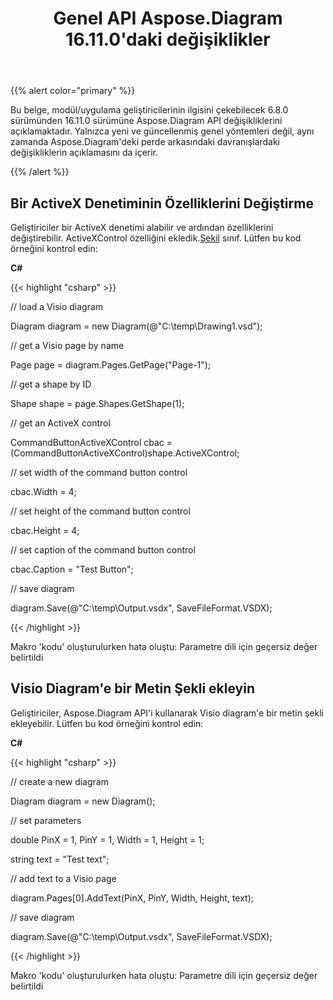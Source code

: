 ﻿---
title: Genel API Aspose.Diagram 16.11.0'daki değişiklikler
type: docs
weight: 20
url: /tr/net/public-api-changes-in-aspose-diagram-16-11-0/
---
{{% alert color="primary" %}} 

Bu belge, modül/uygulama geliştiricilerinin ilgisini çekebilecek 6.8.0 sürümünden 16.11.0 sürümüne Aspose.Diagram API değişikliklerini açıklamaktadır. Yalnızca yeni ve güncellenmiş genel yöntemleri değil, aynı zamanda Aspose.Diagram'deki perde arkasındaki davranışlardaki değişikliklerin açıklamasını da içerir.

{{% /alert %}} 
## **Bir ActiveX Denetiminin Özelliklerini Değiştirme**
 Geliştiriciler bir ActiveX denetimi alabilir ve ardından özelliklerini değiştirebilir. ActiveXControl özelliğini ekledik.[Şekil](http://www.aspose.com/api/net/diagram/aspose.diagram/shape) sınıf. Lütfen bu kod örneğini kontrol edin:

**C#**

{{< highlight "csharp" >}}

 // load a Visio diagram

Diagram diagram = new Diagram(@"C:\temp\Drawing1.vsd");

// get a Visio page by name

Page page = diagram.Pages.GetPage("Page-1");

// get a shape by ID

Shape shape = page.Shapes.GetShape(1);

// get an ActiveX control

CommandButtonActiveXControl cbac = (CommandButtonActiveXControl)shape.ActiveXControl;

// set width of the command button control

cbac.Width = 4;

// set height of the command button control

cbac.Height = 4;

// set caption of the command button control

cbac.Caption = "Test Button";

// save diagram

diagram.Save(@"C:\temp\Output.vsdx", SaveFileFormat.VSDX);

{{< /highlight >}}

Makro 'kodu' oluşturulurken hata oluştu: Parametre dili için geçersiz değer belirtildi
## **Visio Diagram'e bir Metin Şekli ekleyin**
Geliştiriciler, Aspose.Diagram API'i kullanarak Visio diagram'e bir metin şekli ekleyebilir. Lütfen bu kod örneğini kontrol edin:

**C#**

{{< highlight "csharp" >}}

 // create a new diagram

Diagram diagram = new Diagram();

// set parameters

double PinX = 1, PinY = 1, Width = 1, Height = 1;

string text = "Test text";

// add text to a Visio page

diagram.Pages[0].AddText(PinX, PinY, Width, Height, text);

// save diagram 

diagram.Save(@"C:\temp\Output.vsdx", SaveFileFormat.VSDX);

{{< /highlight >}}

Makro 'kodu' oluşturulurken hata oluştu: Parametre dili için geçersiz değer belirtildi
